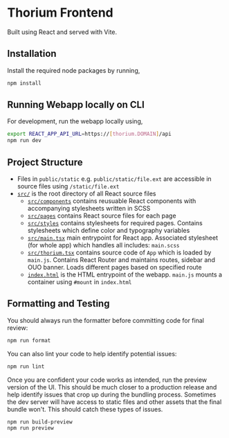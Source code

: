 # Thorium Frontend

Built using React and served with Vite.


## Installation

Install the required node packages by running,
```bash
npm install
```

## Running Webapp locally on CLI
For development, run the webapp locally using,
```bash
export REACT_APP_API_URL=https://[thorium.DOMAIN]/api
npm run dev
```

## Project Structure

- Files in `public/static` e.g. `public/static/file.ext` are accessible in source files using `/static/file.ext`
- [`src/`](src/) is the root directory of all React source files
  - [`src/components`](src/components/) contains reusuable React components with accompanying stylesheets written in SCSS
  - [`src/pages`](src/pages/) contains React source files for each page
  - [`src/styles`](src/styles/) contains stylesheets for required pages. Contains stylesheets which define color and typography variables
  - [`src/main.tsx`](src/main.tsx) main entrypoint for React app. Associated stylesheet (for whole app) which handles all includes: `main.scss`
  - [`src/thorium.tsx`](src/thorium.tsx) contains source code of `App` which is loaded by `main.js`. Contains React Router and maintains routes, sidebar and OUO banner. Loads different pages based on specified route
  - [`index.html`](index.html) is the HTML entrypoint of the webapp. `main.js` mounts a container using `#mount` in `index.html`


## Formatting and Testing

You should always run the formatter before committing code for final review:

```bash
npm run format
```

You can also lint your code to help identify potential issues:

```bash
npm run lint
```

Once you are confident your code works as intended, run the preview version of the UI. This should be much closer to a production release and help identify issues that crop up during the bundling process. Sometimes the dev server will have access to static files and other assets that the final bundle won't. This should catch these types of issues.

```bash
npm run build-preview
npm run preview
```


